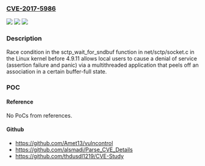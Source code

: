 ### [CVE-2017-5986](https://cve.mitre.org/cgi-bin/cvename.cgi?name=CVE-2017-5986)
![](https://img.shields.io/static/v1?label=Product&message=n%2Fa&color=blue)
![](https://img.shields.io/static/v1?label=Version&message=n%2Fa&color=blue)
![](https://img.shields.io/static/v1?label=Vulnerability&message=n%2Fa&color=brighgreen)

### Description

Race condition in the sctp_wait_for_sndbuf function in net/sctp/socket.c in the Linux kernel before 4.9.11 allows local users to cause a denial of service (assertion failure and panic) via a multithreaded application that peels off an association in a certain buffer-full state.

### POC

#### Reference
No PoCs from references.

#### Github
- https://github.com/Amet13/vulncontrol
- https://github.com/alsmadi/Parse_CVE_Details
- https://github.com/thdusdl1219/CVE-Study


